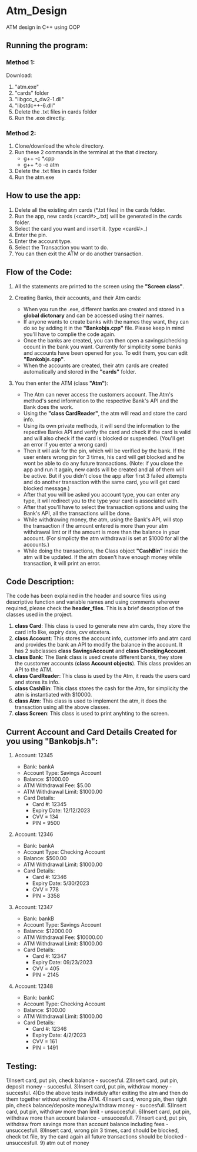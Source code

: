 # Atm_Design
ATM design in C++ using OOP

## Running the program:
### Method 1:
Download:
1. "atm.exe"
2. "cards" folder 
3. "libgcc_s_dw2-1.dll"
4. "libstdc++-6.dll"
5. Delete the .txt files in cards folder
6. Run the .exe directly.

### Method 2:
1. Clone/download the whole directory.
2. Run these 2 commands in the terminal at the that directory.
    * g++ -c *.cpp
    * g++ *.o -o atm
3. Delete the .txt files in cards folder
4. Run the atm.exe

## How to use the app:
1. Delete all the existing atm cards (*.txt files) in the cards folder.
2. Run the app, new cards (<card#>_<pin>.txt) will be generated in the cards folder.
3. Select the card you want and insert it. (type <card#>_<pin>)
4. Enter the pin.
5. Enter the account type.
6. Select the Transaction you want to do.
7. You can then exit the ATM or do another transaction.

## Flow of the Code:
1. All the statements are printed to the screen using the __"Screen class"__. 

2. Creating Banks, their accounts, and their Atm cards:
    * When you run the .exe, different banks are created and stored in a __global dictonary__ and can be accessed using their names.
    * If anyone wants to create banks with the names they want, they can do so by adding it in the __"Bankobjs.cpp"__ file. Please keep in mind you'll have to complie the code again.
    * Once the banks are created, you can then open a savings/checking ccount in the bank you want. Currently for simplicity some banks and accounts have been opened for you. To edit them, you can edit __"Bankobjs.cpp"__.
    * When the accounts are created, their atm cards are created automatically and stored in the __"cards"__ folder. 

3. You then enter the ATM (class __"Atm"__):
    * The Atm can never access the customers account. The Atm's method's send information to the respective Bank's API and the Bank does the work. 
    * Using the __"class CardReader"__, the atm will read and store the card info. 
    * Using its own private methods, it will send the information to the repective Banks API and verify the card and check if the card is valid and will also check if the card is blocked or suspended. (You'll get an error if you enter a wrong card)
    * Then it will ask for the pin, which will be verified by the bank. If the user enters wrong pin for 3 times, his card will get blocked and he wont be able to do any future transactions. (Note: if you close the app and run it again, new cards will be created and all of them will be active. But if you didn't close the app after first 3 failed attempts and do another transaction with the same card, you will get card blocked message.)
    * After that you will be asked you account type, you can enter any type, it will redirect you to the type your card is associated with.
    * After that you'll have to select the transaction options and using the Bank's API, all the transactions will be done.
    * While withdrawing money, the atm, using the Bank's API, will stop the transaction if the amount entered is more than your atm withdrawal limt or if the amount is more than the balance in your account. (For simplicty the atm withdrawal is set at $1000 for all the accounts.)
    * While doing the transactions, the Class object __"CashBin"__ inside the atm will be updated. If the atm dosen't have enough money while transaction, it will print an error.  

## Code Description:
The code has been explained in the header and source files using descriptive function and variable names and using comments wherever required, please check the __header_files__. This is a brief description of the classes used in the project. 

1. __class Card__: This class is used to generate new atm cards, they store the card info like, expiry date, cvv etcetera.
2. __class Account__: This stores the account info, customer info and atm card and provides the bank an API to modify the balance in the account. It has 2 subclasses __class SavingsAccount__ and __class CheckingAccount__.
3. __class Bank__: The Bank class is used create different banks, they store the cusstomer accounts (__class Account objects__). This class provides an API to the ATM. 
4. __class CardReader__: This class is used by the Atm, it reads the users card and stores its info. 
5. __class CashBin__: This class stores the cash for the Atm, for simplicity the atm is instantiated with $10000.
4. __class Atm__: This class is used to implement the atm, it does the transaction using all the above classes. 
7. __class Screen__: This class is used to print anyhting to the screen. 

## Current Account and Card Details Created for you using "Bankobjs.h":
1. Account: 12345
    * Bank: bankA
    * Account Type: Savings Account
    * Balance: $1000.00
    * ATM Withdrawal Fee: $5.00
    * ATM Withdrawal Limit: $1000.00
    * Card Details:
        * Card #: 12345
        * Expiry Date: 12/12/2023
        * CVV = 134
        * PIN = 9500

2. Account: 12346
    * Bank: bankA
    * Account Type: Checking Account
    * Balance: $500.00
    * ATM Withdrawal Limit: $1000.00
    * Card Details:
        * Card #: 12346
        * Expiry Date: 5/30/2023
        * CVV = 778
        * PIN = 3358

3. Account: 12347
    * Bank: bankB
    * Account Type: Savings Account
    * Balance: $12000.00
    * ATM Withdrawal Fee: $10000.00
    * ATM Withdrawal Limit: $1000.00
    * Card Details:
        * Card #: 12347
        * Expiry Date: 09/23/2023
        * CVV = 405
        * PIN = 2145

4. Account: 12348
    * Bank: bankC
    * Account Type: Checking Account
    * Balance: $100.00
    * ATM Withdrawal Limit: $1000.00
    * Card Details:
        * Card #: 12346
        * Expiry Date: 4/2/2023
        * CVV = 161
        * PIN = 1491


## Testing:

1)Insert card, put pin, check balance - succesful.
2)Insert card, put pin, deposit money - succesful.
3)Insert card, put pin, withdraw money - succesful.
4)Do the above tests individuly after exiting the atm and then do them together without exiting the ATM.
4)Insert card, wrong pin, then right pin, check balance/deposite money/withdraw money - succesfull.
5)Insert card, put pin, withdraw more than limit - unsuccesfull.
6)Insert card, put pin, withdraw more than account balance - unsuccesfull.
7)Insert card, put pin, withdraw from savings more than account balance including fees - unsuccesfull.
8)Insert card, wrong pin 3 times, card should be blocked, check txt file, try the card again
all future transactions should be blocked - unsuccesfull.
9) atm out of money